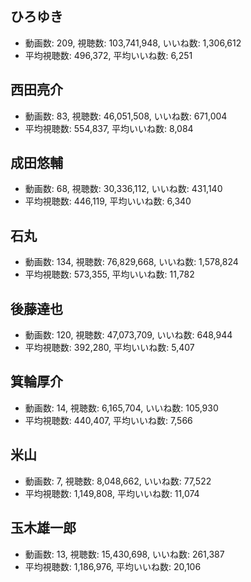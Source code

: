 ## ひろゆき

-   動画数: 209, 視聴数: 103,741,948, いいね数: 1,306,612
-   平均視聴数: 496,372, 平均いいね数: 6,251

## 西田亮介

-   動画数: 83, 視聴数: 46,051,508, いいね数: 671,004
-   平均視聴数: 554,837, 平均いいね数: 8,084

## 成田悠輔

-   動画数: 68, 視聴数: 30,336,112, いいね数: 431,140
-   平均視聴数: 446,119, 平均いいね数: 6,340

## 石丸

-   動画数: 134, 視聴数: 76,829,668, いいね数: 1,578,824
-   平均視聴数: 573,355, 平均いいね数: 11,782

## 後藤達也

-   動画数: 120, 視聴数: 47,073,709, いいね数: 648,944
-   平均視聴数: 392,280, 平均いいね数: 5,407

## 箕輪厚介

-   動画数: 14, 視聴数: 6,165,704, いいね数: 105,930
-   平均視聴数: 440,407, 平均いいね数: 7,566

## 米山

-   動画数: 7, 視聴数: 8,048,662, いいね数: 77,522
-   平均視聴数: 1,149,808, 平均いいね数: 11,074

## 玉木雄一郎

-   動画数: 13, 視聴数: 15,430,698, いいね数: 261,387
-   平均視聴数: 1,186,976, 平均いいね数: 20,106


